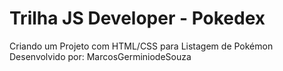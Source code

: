 # Trilha JS Developer - Pokedex
Criando um Projeto com HTML/CSS para Listagem de Pokémon
Desenvolvido por: MarcosGerminiodeSouza

